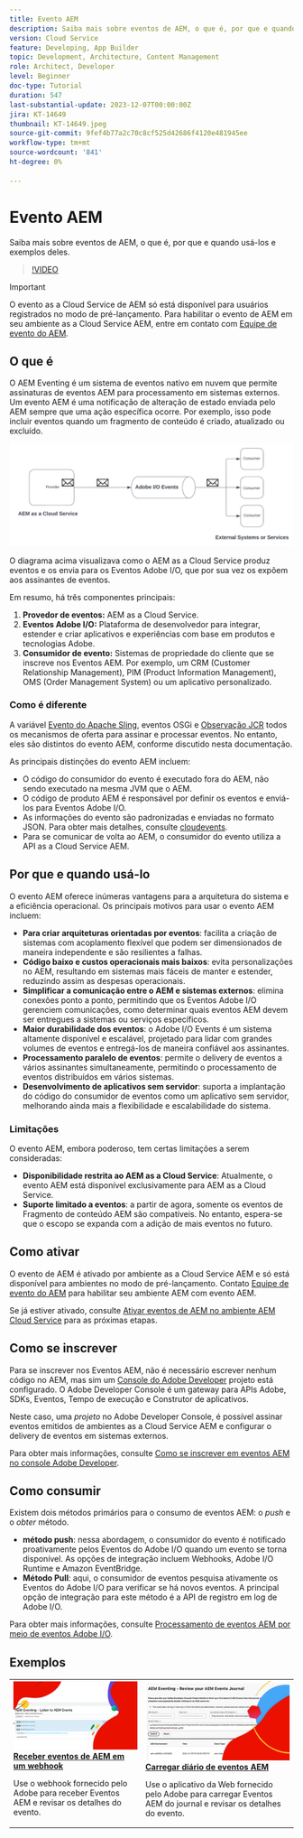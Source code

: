 ```yaml
---
title: Evento AEM
description: Saiba mais sobre eventos de AEM, o que é, por que e quando usá-los e exemplos deles.
version: Cloud Service
feature: Developing, App Builder
topic: Development, Architecture, Content Management
role: Architect, Developer
level: Beginner
doc-type: Tutorial
duration: 547
last-substantial-update: 2023-12-07T00:00:00Z
jira: KT-14649
thumbnail: KT-14649.jpeg
source-git-commit: 9fef4b77a2c70c8cf525d42686f4120e481945ee
workflow-type: tm+mt
source-wordcount: '841'
ht-degree: 0%

---
```



# Evento AEM

Saiba mais sobre eventos de AEM, o que é, por que e quando usá-los e exemplos deles.

>[!VIDEO](https://video.tv.adobe.com/v/3426686?quality=12&learn=on)

>[!IMPORTANT]
>
>O evento as a Cloud Service de AEM só está disponível para usuários registrados no modo de pré-lançamento. Para habilitar o evento de AEM em seu ambiente as a Cloud Service AEM, entre em contato com [Equipe de evento do AEM](mailto:grp-aem-events@adobe.com).

## O que é

O AEM Eventing é um sistema de eventos nativo em nuvem que permite assinaturas de eventos AEM para processamento em sistemas externos. Um evento AEM é uma notificação de alteração de estado enviada pelo AEM sempre que uma ação específica ocorre. Por exemplo, isso pode incluir eventos quando um fragmento de conteúdo é criado, atualizado ou excluído.

![Evento AEM](./assets/aem-eventing.png)

O diagrama acima visualizava como o AEM as a Cloud Service produz eventos e os envia para os Eventos Adobe I/O, que por sua vez os expõem aos assinantes de eventos.

Em resumo, há três componentes principais:

1. **Provedor de eventos:** AEM as a Cloud Service.
1. **Eventos Adobe I/O:** Plataforma de desenvolvedor para integrar, estender e criar aplicativos e experiências com base em produtos e tecnologias Adobe.
1. **Consumidor de evento:** Sistemas de propriedade do cliente que se inscreve nos Eventos AEM. Por exemplo, um CRM (Customer Relationship Management), PIM (Product Information Management), OMS (Order Management System) ou um aplicativo personalizado.

### Como é diferente

A variável [Evento do Apache Sling](https://sling.apache.org/documentation/bundles/apache-sling-eventing-and-job-handling.html), eventos OSGi e [Observação JCR](https://jackrabbit.apache.org/oak/docs/features/observation.html) todos os mecanismos de oferta para assinar e processar eventos. No entanto, eles são distintos do evento AEM, conforme discutido nesta documentação.

As principais distinções do evento AEM incluem:

- O código do consumidor do evento é executado fora do AEM, não sendo executado na mesma JVM que o AEM.
- O código de produto AEM é responsável por definir os eventos e enviá-los para Eventos Adobe I/O.
- As informações do evento são padronizadas e enviadas no formato JSON. Para obter mais detalhes, consulte [cloudevents](https://cloudevents.io/).
- Para se comunicar de volta ao AEM, o consumidor do evento utiliza a API as a Cloud Service AEM.


## Por que e quando usá-lo

O evento AEM oferece inúmeras vantagens para a arquitetura do sistema e a eficiência operacional. Os principais motivos para usar o evento AEM incluem:

- **Para criar arquiteturas orientadas por eventos**: facilita a criação de sistemas com acoplamento flexível que podem ser dimensionados de maneira independente e são resilientes a falhas.
- **Código baixo e custos operacionais mais baixos**: evita personalizações no AEM, resultando em sistemas mais fáceis de manter e estender, reduzindo assim as despesas operacionais.
- **Simplificar a comunicação entre o AEM e sistemas externos**: elimina conexões ponto a ponto, permitindo que os Eventos Adobe I/O gerenciem comunicações, como determinar quais eventos AEM devem ser entregues a sistemas ou serviços específicos.
- **Maior durabilidade dos eventos**: o Adobe I/O Events é um sistema altamente disponível e escalável, projetado para lidar com grandes volumes de eventos e entregá-los de maneira confiável aos assinantes.
- **Processamento paralelo de eventos**: permite o delivery de eventos a vários assinantes simultaneamente, permitindo o processamento de eventos distribuídos em vários sistemas.
- **Desenvolvimento de aplicativos sem servidor**: suporta a implantação do código do consumidor de eventos como um aplicativo sem servidor, melhorando ainda mais a flexibilidade e escalabilidade do sistema.

### Limitações

O evento AEM, embora poderoso, tem certas limitações a serem consideradas:

- **Disponibilidade restrita ao AEM as a Cloud Service**: Atualmente, o evento AEM está disponível exclusivamente para AEM as a Cloud Service.
- **Suporte limitado a eventos**: a partir de agora, somente os eventos de Fragmento de conteúdo AEM são compatíveis. No entanto, espera-se que o escopo se expanda com a adição de mais eventos no futuro.

## Como ativar

O evento de AEM é ativado por ambiente as a Cloud Service AEM e só está disponível para ambientes no modo de pré-lançamento. Contato [Equipe de evento do AEM](mailto:grp-aem-events@adobe.com) para habilitar seu ambiente AEM com evento AEM.

Se já estiver ativado, consulte [Ativar eventos de AEM no ambiente AEM Cloud Service](https://developer.adobe.com/experience-cloud/experience-manager-apis/guides/events/#enable-aem-events-on-your-aem-cloud-service-environment) para as próximas etapas.

## Como se inscrever

Para se inscrever nos Eventos AEM, não é necessário escrever nenhum código no AEM, mas sim um [Console do Adobe Developer](https://developer.adobe.com/) projeto está configurado. O Adobe Developer Console é um gateway para APIs Adobe, SDKs, Eventos, Tempo de execução e Construtor de aplicativos.

Neste caso, uma _projeto_ no Adobe Developer Console, é possível assinar eventos emitidos de ambientes as a Cloud Service AEM e configurar o delivery de eventos em sistemas externos.

Para obter mais informações, consulte [Como se inscrever em eventos AEM no console Adobe Developer](https://developer.adobe.com/experience-cloud/experience-manager-apis/guides/events/#how-to-subscribe-to-aem-events-in-the-adobe-developer-console).

## Como consumir

Existem dois métodos primários para o consumo de eventos AEM: o _push_ e o _obter_ método.

- **método push**: nessa abordagem, o consumidor do evento é notificado proativamente pelos Eventos do Adobe I/O quando um evento se torna disponível. As opções de integração incluem Webhooks, Adobe I/O Runtime e Amazon EventBridge.
- **Método Pull**: aqui, o consumidor de eventos pesquisa ativamente os Eventos do Adobe I/O para verificar se há novos eventos. A principal opção de integração para este método é a API de registro em log de Adobe I/O.

Para obter mais informações, consulte [Processamento de eventos AEM por meio de eventos Adobe I/O](https://developer.adobe.com/experience-cloud/experience-manager-apis/guides/events/#aem-events-processing-via-adobe-io).

## Exemplos

<table>
  <tr>
    <td>
        <a  href="./examples/webhook.md"><img alt="Receber eventos de AEM em um webhook" src="./assets/examples/webhook/Eventing-webhook.png"/></a>
        <div><strong><a href="./examples/webhook.md">Receber eventos de AEM em um webhook</a></strong></div>
        <p>
          Use o webhook fornecido pelo Adobe para receber Eventos AEM e revisar os detalhes do evento.
        </p>
      </td>
      <td>
        <a  href="./examples/journaling.md"><img alt="Carregar diário de eventos AEM" src="./assets/examples/journaling/eventing-journal.png"/></a>
        <div><strong><a href="./examples/journaling.md">Carregar diário de eventos AEM</a></strong></div>
        <p>
          Use o aplicativo da Web fornecido pelo Adobe para carregar Eventos AEM do journal e revisar os detalhes do evento.
        </p>
      </td>
    </tr>
</table>
